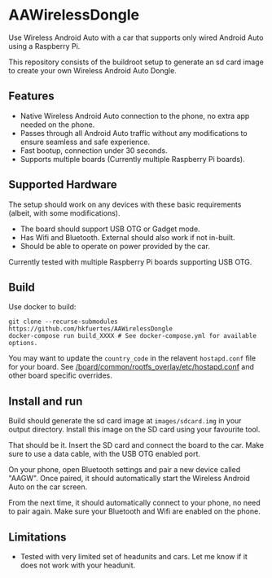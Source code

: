 # AAWirelessDongle

Use Wireless Android Auto with a car that supports only wired Android Auto using a Raspberry Pi.

This repository consists of the buildroot setup to generate an sd card image to create your own Wireless Android Auto Dongle.

## Features
- Native Wireless Android Auto connection to the phone, no extra app needed on the phone.
- Passes through all Android Auto traffic without any modifications to ensure seamless and safe experience.
- Fast bootup, connection under 30 seconds.
- Supports multiple boards (Currently multiple Raspberry Pi boards).

## Supported Hardware
The setup should work on any devices with these basic requirements (albeit, with some modifications).
- The board should support USB OTG or Gadget mode.
- Has Wifi and Bluetooth. External should also work if not in-built.
- Should be able to operate on power provided by the car.

Currently tested with multiple Raspberry Pi boards supporting USB OTG.

## Build
Use docker to build:
```shell
git clone --recurse-submodules https://github.com/hkfuertes/AAWirelessDongle
docker-compose run build_XXXX # See docker-compose.yml for available options.
```

You may want to update the `country_code` in the relavent `hostapd.conf` file for your board. See [/board/common/rootfs_overlay/etc/hostapd.conf](aa_wireless_dongle/board/common/rootfs_overlay/etc/hostapd.conf) and other board specific overrides.


## Install and run
Build should generate the sd card image at `images/sdcard.img` in your output directory. Install this image on the SD card using your favourite tool.

That should be it. Insert the SD card and connect the board to the car. Make sure to use a data cable, with the USB OTG enabled port.

On your phone, open Bluetooth settings and pair a new device called "AAGW". Once paired, it should automatically start the Wireless Android Auto on the car screen.

From the next time, it should automatically connect to your phone, no need to pair again. Make sure your Bluetooth and Wifi are enabled on the phone.

## Limitations
- Tested with very limited set of headunits and cars. Let me know if it does not work with your headunit.
